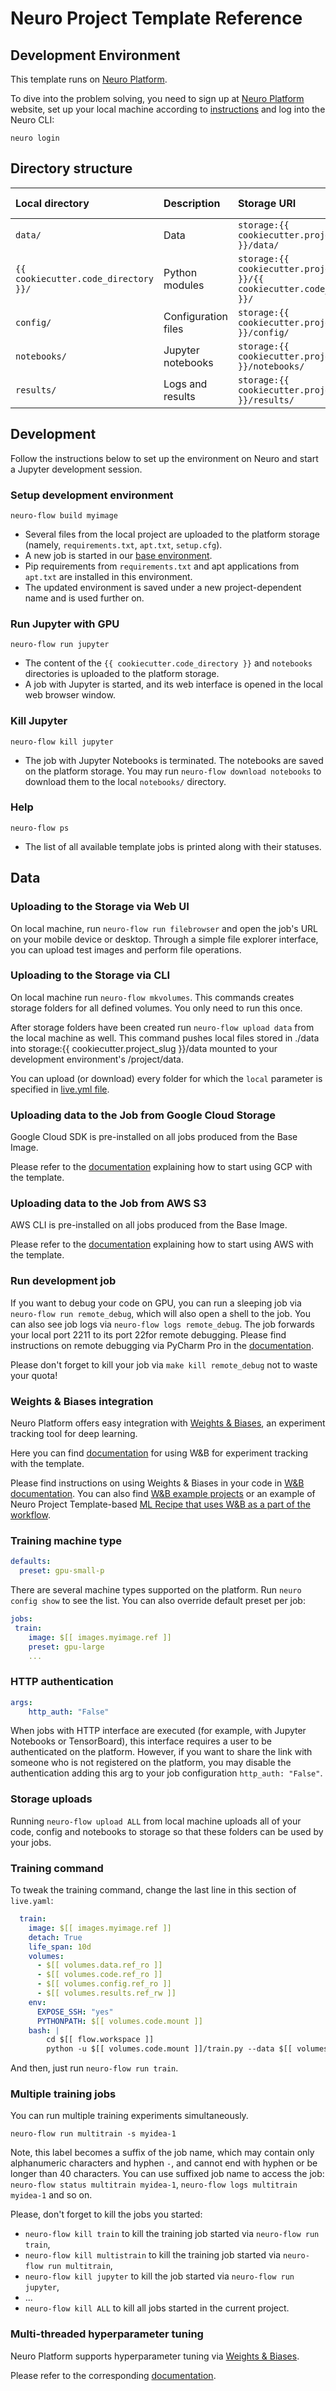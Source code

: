 # Neuro Project Template Reference

## Development Environment

This template runs on [Neuro Platform](https://neu.ro). 

To dive into the problem solving, you need to sign up at [Neuro Platform](https://neu.ro) website, set up your local machine according to [instructions](https://neu.ro/docs) and log into the Neuro CLI:

```shell
neuro login
```

## Directory structure

| Local directory | Description | Storage URI | Environment mounting point |
|:--------------- |:----------- |:----------- |:-------------------------- | 
| `data/` | Data | `storage:{{ cookiecutter.project_slug }}/data/` | `/{{ cookiecutter.project_slug }}/data/` | 
| `{{ cookiecutter.code_directory }}/` | Python modules | `storage:{{ cookiecutter.project_slug }}/{{ cookiecutter.code_directory }}/` | `/{{ cookiecutter.project_slug }}/{{ cookiecutter.code_directory }}/` |
| `config/` | Configuration files | `storage:{{ cookiecutter.project_slug }}/config/` | `/{{ cookiecutter.project_slug }}/config/` |
| `notebooks/` | Jupyter notebooks | `storage:{{ cookiecutter.project_slug }}/notebooks/` | `/{{ cookiecutter.project_slug }}/notebooks/` |
| `results/` | Logs and results | `storage:{{ cookiecutter.project_slug }}/results/` | `/{{ cookiecutter.project_slug }}/results/` |

## Development

Follow the instructions below to set up the environment on Neuro and start a Jupyter development session.

### Setup development environment 

```shell
neuro-flow build myimage
```

* Several files from the local project are uploaded to the platform storage (namely, `requirements.txt`,  `apt.txt`, `setup.cfg`).
* A new job is started in our [base environment](https://hub.docker.com/r/neuromation/base). 
* Pip requirements from `requirements.txt` and apt applications from `apt.txt` are installed in this environment.
* The updated environment is saved under a new project-dependent name and is used further on.

### Run Jupyter with GPU 

```shell
neuro-flow run jupyter
```

* The content of the `{{ cookiecutter.code_directory }}` and `notebooks` directories is uploaded to the platform storage.
* A job with Jupyter is started, and its web interface is opened in the local web browser window.

### Kill Jupyter

```shell 
neuro-flow kill jupyter
```

* The job with Jupyter Notebooks is terminated. The notebooks are saved on the platform storage. You may run `neuro-flow download notebooks` to download them to the local `notebooks/` directory.

### Help

```shell 
neuro-flow ps
```

* The list of all available template jobs is printed along with their statuses.


## Data

### Uploading to the Storage via Web UI

On local machine, run `neuro-flow run filebrowser` and open the job's URL on your mobile device or desktop.
Through a simple file explorer interface, you can upload test images and perform file operations.

### Uploading to the Storage via CLI

On local machine run `neuro-flow mkvolumes`. This commands creates storage folders for all defined volumes. You only need to run this once.

After storage folders have been created run `neuro-flow upload data` from the local machine as well. This command pushes local files stored in ./data into storage:{{ cookiecutter.project_slug }}/data mounted to your development environment's /project/data.

You can upload (or download) every folder for which the `local` parameter is specified in [live.yml file](./.neuro/live.yml).

### Uploading data to the Job from Google Cloud Storage

Google Cloud SDK is pre-installed on all jobs produced from the Base Image.

Please refer to the [documentation](https://docs.neu.ro/toolbox/accessing-object-storage-in-gcp) explaining how to start using GCP with the template.

### Uploading data to the Job from AWS S3

AWS CLI is pre-installed on all jobs produced from the Base Image.

Please refer to the [documentation](https://docs.neu.ro/toolbox/accessing-object-storage-in-aws) explaining how to start using AWS with the template.

### Run development job

If you want to debug your code on GPU, you can run a sleeping job via `neuro-flow run remote_debug`, which will also open a shell to the job. You can also see job logs via `neuro-flow logs remote_debug`. The job forwards your local port 2211 to its port 22for remote debugging.
Please find instructions on remote debugging via PyCharm Pro in the [documentation](https://neu.ro/docs/remote_debugging_pycharm). 

Please don't forget to kill your job via `make kill remote_debug` not to waste your quota!   

### Weights & Biases integration

Neuro Platform offers easy integration with [Weights & Biases](https://www.wandb.com), an experiment tracking tool for deep learning.

Here you can find [documentation](https://docs.neu.ro/toolbox/experiment-tracking-with-weights-and-biases) for using W&B for experiment tracking with the template.
 
Please find instructions on using Weights & Biases in your code in [W&B documentation](https://docs.wandb.com/library/api/examples).
You can also find [W&B example projects](https://github.com/wandb/examples) or an example of Neuro Project Template-based 
[ML Recipe that uses W&B as a part of the workflow](https://neu.ro/docs/cookbook/ml-recipe-hier-attention). 


### Training machine type

```yaml
defaults:
  preset: gpu-small-p
```

There are several machine types supported on the platform. Run `neuro config show` to see the list. You can also override default preset per job:

```yaml
jobs:
 train:
    image: $[[ images.myimage.ref ]]
    preset: gpu-large
    ...
```

### HTTP authentication

```yaml
args:
    http_auth: "False"
```

When jobs with HTTP interface are executed (for example, with Jupyter Notebooks or TensorBoard), this interface requires a user to be authenticated on the platform. However, if you want to share the link with someone who is not registered on the platform, you may disable the authentication adding this arg to your job configuration `http_auth: "False"`.

### Storage uploads

Running `neuro-flow upload ALL` from local machine uploads all of your code, config and notebooks to storage so that these folders can be used by your jobs.

### Training command

To tweak the training command, change the last line in this section of `live.yaml`:
 
```yaml
  train:
    image: $[[ images.myimage.ref ]]
    detach: True
    life_span: 10d
    volumes:
      - $[[ volumes.data.ref_ro ]]
      - $[[ volumes.code.ref_ro ]]
      - $[[ volumes.config.ref_ro ]]
      - $[[ volumes.results.ref_rw ]]
    env:
      EXPOSE_SSH: "yes"
      PYTHONPATH: $[[ volumes.code.mount ]]
    bash: |
        cd $[[ flow.workspace ]]
        python -u $[[ volumes.code.mount ]]/train.py --data $[[ volumes.data.mount ]]
```

And then, just run `neuro-flow run train`.

### Multiple training jobs

You can run multiple training experiments simultaneously.

```shell
neuro-flow run multitrain -s myidea-1
```

Note, this label becomes a suffix of the job name, which may contain only alphanumeric characters and hyphen `-`, and cannot end with hyphen or be longer than 40 characters. You can use suffixed job name to access the job: `neuro-flow status multitrain myidea-1`, `neuro-flow logs multitrain myidea-1` and so on.

Please, don't forget to kill the jobs you started:
- `neuro-flow kill train` to kill the training job started via `neuro-flow run train`,
- `neuro-flow kill multistrain` to kill the training job started via `neuro-flow run multitrain`,
- `neuro-flow kill jupyter` to kill the job started via `neuro-flow run jupyter`,
- ...
- `neuro-flow kill ALL` to kill all jobs started in the current project.

### Multi-threaded hyperparameter tuning

Neuro Platform supports hyperparameter tuning via [Weights & Biases](https://www.wandb.com/articles/running-hyperparameter-sweeps-to-pick-the-best-model-using-w-b).

Please refer to the corresponding [documentation](https://docs.neu.ro/toolbox/hyperparameter-tuning-with-weights-and-biases).
